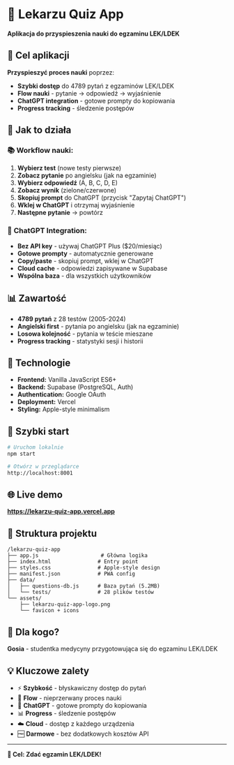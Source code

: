 # 🏥 Lekarzu Quiz App

**Aplikacja do przyspieszenia nauki do egzaminu LEK/LDEK**

## 🎯 Cel aplikacji

**Przyspieszyć proces nauki** poprzez:
- **Szybki dostęp** do 4789 pytań z egzaminów LEK/LDEK
- **Flow nauki** - pytanie → odpowiedź → wyjaśnienie
- **ChatGPT integration** - gotowe prompty do kopiowania
- **Progress tracking** - śledzenie postępów

## 🚀 Jak to działa

### 📚 **Workflow nauki:**
1. **Wybierz test** (nowe testy pierwsze)
2. **Zobacz pytanie** po angielsku (jak na egzaminie)
3. **Wybierz odpowiedź** (A, B, C, D, E)
4. **Zobacz wynik** (zielone/czerwone)
5. **Skopiuj prompt** do ChatGPT (przycisk "Zapytaj ChatGPT")
6. **Wklej w ChatGPT** i otrzymaj wyjaśnienie
7. **Następne pytanie** → powtórz

### 🤖 **ChatGPT Integration:**
- **Bez API key** - używaj ChatGPT Plus ($20/miesiąc)
- **Gotowe prompty** - automatycznie generowane
- **Copy/paste** - skopiuj prompt, wklej w ChatGPT
- **Cloud cache** - odpowiedzi zapisywane w Supabase
- **Wspólna baza** - dla wszystkich użytkowników

## 📊 Zawartość

- **4789 pytań** z 28 testów (2005-2024)
- **Angielski first** - pytania po angielsku (jak na egzaminie)
- **Losowa kolejność** - pytania w teście mieszane
- **Progress tracking** - statystyki sesji i historii

## 🔧 Technologie

- **Frontend:** Vanilla JavaScript ES6+
- **Backend:** Supabase (PostgreSQL, Auth)
- **Authentication:** Google OAuth
- **Deployment:** Vercel
- **Styling:** Apple-style minimalism

## 🚀 Szybki start

```bash
# Uruchom lokalnie
npm start

# Otwórz w przeglądarce
http://localhost:8001
```

## 🌐 Live demo

**https://lekarzu-quiz-app.vercel.app**

## 📁 Struktura projektu

```
/lekarzu-quiz-app
├── app.js                    # Główna logika
├── index.html               # Entry point
├── styles.css               # Apple-style design
├── manifest.json            # PWA config
├── data/
│   ├── questions-db.js      # Baza pytań (5.2MB)
│   └── tests/               # 28 plików testów
└── assets/
    ├── lekarzu-quiz-app-logo.png
    └── favicon + icons
```

## 🎯 Dla kogo?

**Gosia** - studentka medycyny przygotowująca się do egzaminu LEK/LDEK

## 💡 Kluczowe zalety

- ⚡ **Szybkość** - błyskawiczny dostęp do pytań
- 🎯 **Flow** - nieprzerwany proces nauki
- 🤖 **ChatGPT** - gotowe prompty do kopiowania
- 📊 **Progress** - śledzenie postępów
- ☁️ **Cloud** - dostęp z każdego urządzenia
- 🆓 **Darmowe** - bez dodatkowych kosztów API

---

**🎯 Cel: Zdać egzamin LEK/LDEK!** 